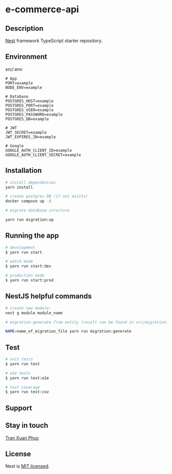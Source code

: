 # e-commerce-api

## Description

[Nest](https://github.com/nestjs/nest) framework TypeScript starter repository.

## Environment

src/.env

```.env
# App
PORT=example
NODE_ENV=example

# Database
POSTGRES_HOST=example
POSTGRES_PORT=example
POSTGRES_USER=example
POSTGRES_PASSWORD=example
POSTGRES_DB=example

# JWT
JWT_SECRET=example
JWT_EXPIRES_IN=example

# Google
GOOGLE_AUTH_CLIENT_ID=example
GOOGLE_AUTH_CLIENT_SECRET=example
```

## Installation

```bash
# install dependencies
yarn install

# create postgres DB (if not exists)
docker compose up -d

# migrate database structure

yarn run migration:up
```

## Running the app

```bash
# development
$ yarn run start

# watch mode
$ yarn run start:dev

# production mode
$ yarn run start:prod
```

## NestJS helpful commands

```bash
# create new module:
nest g module module_name

# migration-generate from entity (result can be found in src/migrations):

NAME=name_of_migration_file yarn run migration:generate
```

## Test

```bash
# unit tests
$ yarn run test

# e2e tests
$ yarn run test:e2e

# test coverage
$ yarn run test:cov
```

## Support

## Stay in touch

[Tran Xuan Phuc](https://github.com/txphuc/)

## License

Nest is [MIT licensed](LICENSE).
